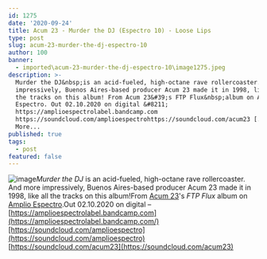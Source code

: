 ```yaml
---
id: 1275
date: '2020-09-24'
title: Acum 23 - Murder the DJ (Espectro 10) - Loose Lips
type: post
slug: acum-23-murder-the-dj-espectro-10
author: 100
banner:
  - imported\acum-23-murder-the-dj-espectro-10\image1275.jpeg
description: >-
  Murder the DJ&nbsp;is an acid-fueled, high-octane rave rollercoaster. And more
  impressively, Buenos Aires-based producer Acum 23 made it in 1998, like all
  the tracks on this album! From Acum 23&#39;s FTP Flux&nbsp;album on Amplio
  Espectro. Out 02.10.2020 on digital &#8211;
  https://amplioespectrolabel.bandcamp.com
  https://soundcloud.com/amplioespectrohttps://soundcloud.com/acum23 [...]Read
  More...
published: true
tags:
  - post
featured: false
---
```

![image](../imported\acum-23-murder-the-dj-espectro-10\image1275.jpeg)_Murder the DJ_ is an acid-fueled, high-octane rave rollercoaster. And more impressively, Buenos Aires-based producer Acum 23 made it in 1998, like all the tracks on this album!From [Acum 23](https://www.discogs.com/artist/68753-Acum-23)'s _FTP Flux_ album on [Amplio Espectro](https://amplioespectrolabel.bandcamp.com/).Out 02.10.2020 on digital – [https://amplioespectrolabel.bandcamp.com](https://amplioespectrolabel.bandcamp.com/)[https://soundcloud.com/amplioespectro](https://soundcloud.com/amplioespectro)  
[https://soundcloud.com/acum23](https://soundcloud.com/acum23)